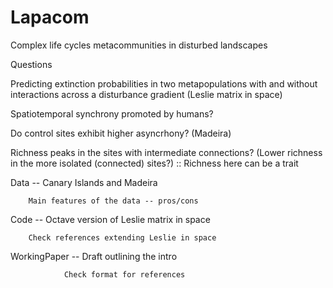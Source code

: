 # Lapacom
Complex life cycles metacommunities in disturbed landscapes


Questions

Predicting extinction probabilities in two metapopulations with and without interactions across a disturbance gradient (Leslie matrix in space)

Spatiotemporal synchrony promoted by humans?

Do control sites exhibit higher asyncrhony? (Madeira)

Richness peaks in the sites with intermediate connections? (Lower richness in the more isolated (connected) sites?) :: Richness here can be a trait

 


Data -- Canary Islands and Madeira 

        Main features of the data -- pros/cons

Code -- Octave version of Leslie matrix in space 

        Check references extending Leslie in space

WorkingPaper -- Draft outlining the intro 

                Check format for references

